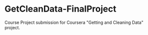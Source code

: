 # GetCleanData-FinalProject
Course Project submission for Coursera "Getting and Cleaning Data" project.
